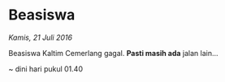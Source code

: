 # Beasiswa

_Kamis, 21 Juli 2016_

Beasiswa Kaltim Cemerlang gagal. **Pasti masih ada** jalan lain...

~ dini hari pukul 01.40